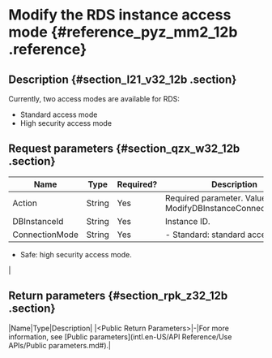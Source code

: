 # Modify the RDS instance access mode {#reference_pyz_mm2_12b .reference}

## Description {#section_l21_v32_12b .section}

Currently, two access modes are available for RDS:

-   Standard access mode
-   High security access mode

## Request parameters {#section_qzx_w32_12b .section}

|Name|Type|Required?|Description|
|----|----|---------|-----------|
|Action|String|Yes|Required parameter. Value: ModifyDBInstanceConnectionMode.|
|DBInstanceId|String|Yes|Instance ID.|
|ConnectionMode|String|Yes| -   Standard: standard access mode.
-   Safe: high security access mode.

 |

## Return parameters {#section_rpk_z32_12b .section}

|Name|Type|Description|
|<Public Return Parameters\>|-|For more information, see [Public parameters](intl.en-US/API Reference/Use APIs/Public parameters.md#).|

